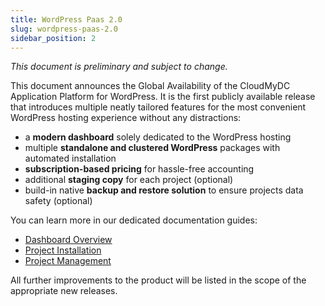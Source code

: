 ```yaml
---
title: WordPress Paas 2.0
slug: wordpress-paas-2.0
sidebar_position: 2
---
```


<!-- ## CloudMyDC Application Platform for WordPress 2.0 -->

_This document is preliminary and subject to change._

This document announces the Global Availability of the CloudMyDC Application Platform for WordPress. It is the first publicly available release that introduces multiple neatly tailored features for the most convenient WordPress hosting experience without any distractions:

- a **modern dashboard** solely dedicated to the WordPress hosting
- multiple **standalone and clustered WordPress** packages with automated installation
- **subscription-based pricing** for hassle-free accounting
- additional **staging copy** for each project (optional)
- build-in native **backup and restore solution** to ensure projects data safety (optional)

You can learn more in our dedicated documentation guides:

- [Dashboard Overview](/wordpress-as-a-service/wordpress-dashboard/wordpress-dashboard-overview)
- [Project Installation](/wordpress-as-a-service/wordpress-dashboard/wordpress-project-installation)
- [Project Management](/wordpress-as-a-service/wordpress-dashboard/wordpress-project-management)

All further improvements to the product will be listed in the scope of the appropriate new releases.
